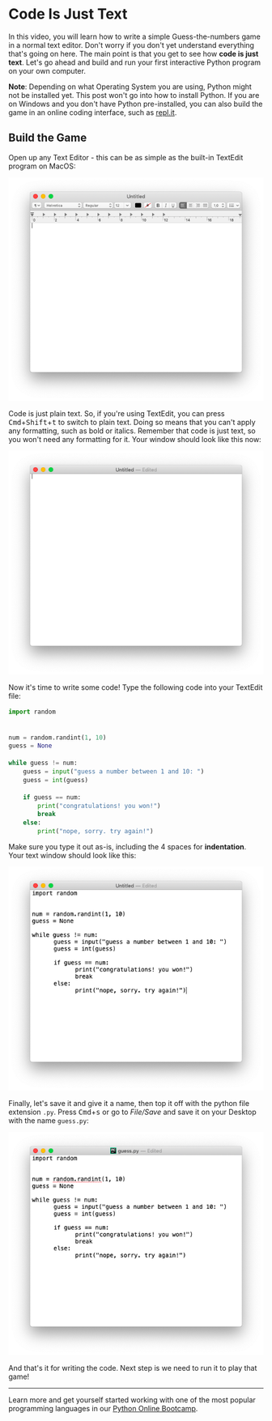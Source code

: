 # Code Is Just Text

In this video, you will learn how to write a simple Guess-the-numbers game in a normal text editor. Don't worry if you don't yet understand everything that's going on here. The main point is that you get to see how **code is just text**. Let's go ahead and build and run your first interactive Python program on your own computer.

**Note**: Depending on what Operating System you are using, Python might not be installed yet. This post won't go into how to install Python. If you are on Windows and you don't have Python pre-installed, you can also build the game in an online coding interface, such as [repl.it](https://repl.it/).

## Build the Game

Open up any Text Editor - this can be as simple as the built-in TextEdit program on MacOS:

![Empty TextEdit Window](imgs/empty_textedit.png)

Code is just plain text. So, if you're using TextEdit, you can press <kbd>Cmd</kbd>+<kbd>Shift</kbd>+<kbd>t</kbd> to switch to plain text. Doing so means that you can't apply any formatting, such as bold or italics. Remember that code is just text, so you won't need any formatting for it. Your window should look like this now:

![Plain Text TextEdit Window](imgs/plain_textedit_window.png)

Now it's time to write some code! Type the following code into your TextEdit file:

```python
import random


num = random.randint(1, 10)
guess = None

while guess != num:
    guess = input("guess a number between 1 and 10: ")
    guess = int(guess)
    
    if guess == num:
        print("congratulations! you won!")
        break
    else:
        print("nope, sorry. try again!")
```

Make sure you type it out as-is, including the 4 spaces for **indentation**. Your text window should look like this:

![Code In TextEdit Window](imgs/guess_code.png)

Finally, let's save it and give it a name, then top it off with the python file extension `.py`. Press <kbd>Cmd</kbd>+<kbd>s</kbd> or go to _File/Save_ and save it on your Desktop with the name `guess.py`:

![Finised Code in TextEdit Window](imgs/finished_code.png)

And that's it for writing the code. Next step is we need to run it to play that game!

---

Learn more and get yourself started working with one of the most popular programming languages in our [Python Online Bootcamp](https://codingnomads.co/courses/python-bootcamp-online/).